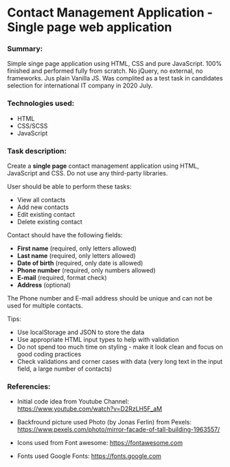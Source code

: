 # Contact Management Application - Single page web application

### Summary:
Simple singe page application using HTML, CSS and pure JavaScript. 100% finished and performed fully from scratch. No jQuery, no external, no frameworks. Jus plain Vanilla JS.
Was complited as a test task in candidates selection for international IT company in 2020 July.

### Technologies used:
* HTML
* CSS/SCSS
* JavaScript

### Task description:
Create a __single page__ contact management application using HTML, JavaScript and CSS. Do not use any third-party libraries.

User should be able to perform these tasks:
* View all contacts
* Add new contacts
* Edit existing contact
* Delete existing contact

Contact should have the following fields:
* __First name__ (required, only letters allowed)
* __Last name__ (required, only letters allowed)
* __Date of birth__ (required, only date is allowed)
* __Phone number__ (required, only numbers allowed)
* __E-mail__ (required, format check)
* __Address__ (optional)

The Phone number and E-mail address should be unique and can not be used for multiple contacts.

Tips:
* Use localStorage and JSON to store the data
* Use appropriate HTML input types to help with validation
* Do not spend too much time on styling - make it look clean and focus on good coding practices
* Check validations and corner cases with data (very long text in the input field, a large number of contacts)

### Referencies:
* Initial code idea from Youtube Channel:
https://www.youtube.com/watch?v=D2RzLH5F_aM 

* Backfround picture used Photo (by Jonas Ferlin) from Pexels:
https://www.pexels.com/photo/mirror-facade-of-tall-building-1963557/

* Icons used from Font awesome:
https://fontawesome.com

* Fonts used Google Fonts:
https://fonts.google.com
